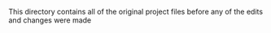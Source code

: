 This directory contains all of the original project files before any of the edits and changes were made
